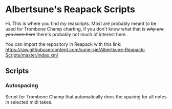 
# Albertsune's Reapack Scripts

Hi. This is where you find my reascripts. Most are probably meant to be used for Trombone Champ charting, if you don't know what that is ~~_why are you even here_~~ there's probably not much of interest here.

You can import the repository in Reapack with this link:
<https://raw.githubusercontent.com/sune-sje/Albertsune-Reapack-Scripts/master/index.xml>

## Scripts

### Autospacing

Script for Trombone Champ that automatically does the spacing for all notes in selected midi takes.
